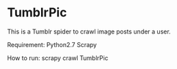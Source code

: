# TumblrPic
This is a Tumblr spider to crawl image posts under a user.

Requirement:
Python2.7
Scrapy

How to run:
scrapy crawl TumblrPic
